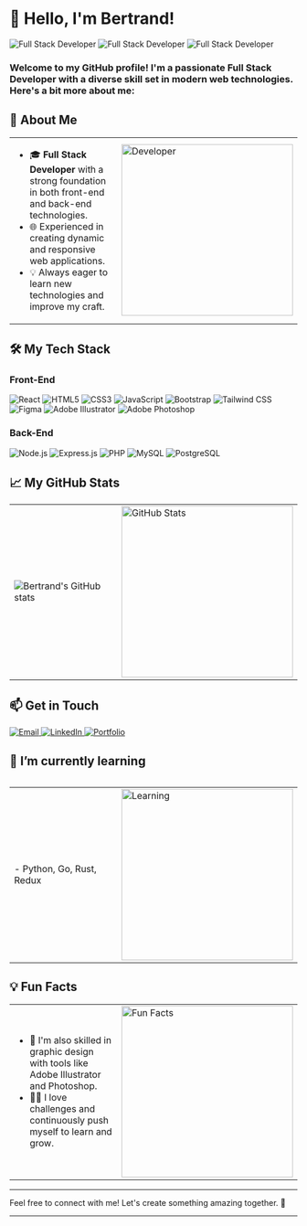 # 👋 Hello, I'm Bertrand!

![Full Stack Developer](https://img.shields.io/badge/Full_Stack_Developer-React.js-blue?style=for-the-badge)
![Full Stack Developer](https://img.shields.io/badge/Full_Stack_Developer-Node.js-green?style=for-the-badge)
![Full Stack Developer](https://img.shields.io/badge/Full_Stack_Developer-Express.js-lightgrey?style=for-the-badge)

<h3>Welcome to my GitHub profile! I'm a passionate Full Stack Developer with a diverse skill set in modern web technologies. Here's a bit more about me:</h3>

## 🚀 About Me

<table>
  <tr>
    <td>
      <ul>
        <li>🎓 <strong>Full Stack Developer</strong> with a strong foundation in both front-end and back-end technologies.</li>
        <li>🌐 Experienced in creating dynamic and responsive web applications.</li>
        <li>💡 Always eager to learn new technologies and improve my craft.</li>
      </ul>
    </td>
    <td>
      <img src="https://media.giphy.com/media/qgQUggAC3Pfv687qPC/giphy.gif" alt="Developer" width="300">
    </td>
  </tr>
</table>

## 🛠️ My Tech Stack

### Front-End
![React](https://img.shields.io/badge/-React-61DAFB?logo=react&logoColor=white&style=for-the-badge)
![HTML5](https://img.shields.io/badge/-HTML5-E34F26?logo=html5&logoColor=white&style=for-the-badge)
![CSS3](https://img.shields.io/badge/-CSS3-1572B6?logo=css3&logoColor=white&style=for-the-badge)
![JavaScript](https://img.shields.io/badge/-JavaScript-F7DF1E?logo=javascript&logoColor=white&style=for-the-badge)
![Bootstrap](https://img.shields.io/badge/-Bootstrap-7952B3?logo=bootstrap&logoColor=white&style=for-the-badge)
![Tailwind CSS](https://img.shields.io/badge/-TailwindCSS-38B2AC?logo=tailwind-css&logoColor=white&style=for-the-badge)
![Figma](https://img.shields.io/badge/-Figma-F24E1E?logo=figma&logoColor=white&style=for-the-badge)
![Adobe Illustrator](https://img.shields.io/badge/-Illustrator-FF9A00?logo=adobe-illustrator&logoColor=white&style=for-the-badge)
![Adobe Photoshop](https://img.shields.io/badge/-Photoshop-31A8FF?logo=adobe-photoshop&logoColor=white&style=for-the-badge)

### Back-End
![Node.js](https://img.shields.io/badge/-Node.js-339933?logo=node.js&logoColor=white&style=for-the-badge)
![Express.js](https://img.shields.io/badge/-Express.js-000000?logo=express&logoColor=white&style=for-the-badge)
![PHP](https://img.shields.io/badge/-PHP-777BB4?logo=php&logoColor=white&style=for-the-badge)
![MySQL](https://img.shields.io/badge/-MySQL-4479A1?logo=mysql&logoColor=white&style=for-the-badge)
![PostgreSQL](https://img.shields.io/badge/-PostgreSQL-336791?logo=postgresql&logoColor=white&style=for-the-badge)


## 📈 My GitHub Stats

<table>
  <tr>
    <td>
      <img src="https://github-readme-stats.vercel.app/api?username=bertrand-one&show_icons=true&theme=radical" alt="Bertrand's GitHub stats">
    </td>
    <td>
      <img src="https://media.giphy.com/media/26tn33aiTi1jkl6H6/giphy.gif" alt="GitHub Stats" width="300">
    </td>
  </tr>
</table>

## 📫 Get in Touch

<table>
      <a href="mailto:iradukundabertrand52@gmail.com">
        <img src="https://img.shields.io/badge/Email-D14836?style=for-the-badge&logo=gmail&logoColor=white" alt="Email">
      </a>
      <a href="https://www.linkedin.com/in/Iradukunda-Bertrand">
        <img src="https://img.shields.io/badge/LinkedIn-0077B5?style=for-the-badge&logo=linkedin&logoColor=white" alt="LinkedIn">
      </a>
      <a href="https://www.bertrand.vercel.app">
        <img src="https://img.shields.io/badge/Portfolio-lightgrey?style=for-the-badge&logo=internet-explorer&logoColor=white" alt="Portfolio">
      </a>

## 🌱 I’m currently learning

<table>
  <tr>
    <td>
      - Python, Go, Rust, Redux
    </td>
    <td>
      <img src="https://media.giphy.com/media/fdLRL4s8zEPeE/giphy.gif" alt="Learning" width="300">
    </td>
  </tr>
</table>

## 💡 Fun Facts

<table>
  <tr>
    <td>
      <ul>
        <li>🎨 I'm also skilled in graphic design with tools like Adobe Illustrator and Photoshop.</li>
        <li>🧗‍♂️ I love challenges and continuously push myself to learn and grow.</li>
      </ul>
    </td>
    <td>
      <img src="https://media.giphy.com/media/xT9IgzoKnwFNmISR8I/giphy.gif" alt="Fun Facts" width="300">
    </td>
  </tr>
</table>

---

Feel free to connect with me! Let's create something amazing together. 🚀

---
